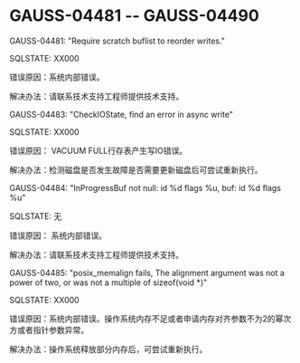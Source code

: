 # GAUSS-04481 -- GAUSS-04490

GAUSS-04481: "Require scratch buflist to reorder writes."

SQLSTATE: XX000

错误原因：系统内部错误。

解决办法：请联系技术支持工程师提供技术支持。

GAUSS-04483: "CheckIOState, find an error in async write"

SQLSTATE: XX000

错误原因： VACUUM FULL行存表产生写IO错误。

解决办法：检测磁盘是否发生故障是否需要更新磁盘后可尝试重新执行。

GAUSS-04484: "InProgressBuf not null: id %d flags %u, buf: id %d flags %u"

SQLSTATE: 无

错误原因： 系统内部错误。

解决办法：请联系技术支持工程师提供技术支持。

GAUSS-04485: "posix\_memalign fails, The alignment argument was not a power of two, or was not a multiple of sizeof\(void \*\)"

SQLSTATE: XX000

错误原因：系统内部错误。操作系统内存不足或者申请内存对齐参数不为2的幂次方或者指针参数异常。

解决办法：操作系统释放部分内存后，可尝试重新执行。

